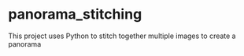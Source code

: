 # panorama_stitching
This project uses Python to stitch together multiple images to create a panorama
